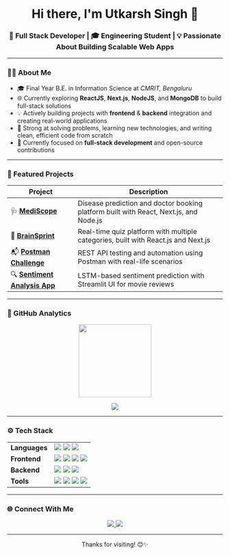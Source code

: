 <h1 align="center">Hi there, I'm Utkarsh Singh 👋</h1>
<h3 align="center">🚀 Full Stack Developer | 🎓 Engineering Student | 💡 Passionate About Building Scalable Web Apps</h3>

---

### 👨‍💻 About Me

- 🎓 Final Year B.E. in Information Science at *CMRIT, Bengaluru*  
- 🌐 Currently exploring **ReactJS**, **Next.js**, **NodeJS**, and **MongoDB** to build full-stack solutions  
- 💡 Actively building projects with **frontend** & **backend** integration and creating real-world applications
- 🧠 Strong at solving problems, learning new technologies, and writing clean, efficient code from scratch
- 🚀 Currently focused on **full-stack development** and open-source contributions

---

### 📌 Featured Projects

| Project | Description |
|--------|-------------|
| 🩺 **[MediScope](https://github.com/Anoymous786/MediScope)** | Disease prediction and doctor booking platform built with React, Next.js, and Node.js |
| 🧠 **[BrainSprint](https://github.com/Anoymous786/BrainSprint-)** | Real-time quiz platform with multiple categories, built with React.js and Next.js |
| 📬 **[Postman Challenge](https://github.com/Anoymous786/Postman-Challenge)** | REST API testing and automation using Postman with real-life scenarios |
| 🔍 **[Sentiment Analysis App](https://github.com/Anoymous786/Sentiment-Analysis-Utkarsh)** | LSTM-based sentiment prediction with Streamlit UI for movie reviews |

---

### 🚀 GitHub Analytics

<p align="center">
  <img src="https://github-readme-stats.vercel.app/api?username=Anoymous786&show_icons=true&theme=radical&count_private=true&hide_border=true" height="170" />
</p>

<p align="center">
  <img src="https://github-readme-stats.vercel.app/api/top-langs/?username=Anoymous786&layout=compact&theme=radical&hide_border=true" />
</p>

---

### ⚙ Tech Stack

<table align="center">
  <tr>
    <td><b>Languages</b></td>
    <td>
      <img src="https://img.shields.io/badge/Python-3670A0?style=for-the-badge&logo=python&logoColor=white"/>
      <img src="https://img.shields.io/badge/JavaScript-yellow?style=for-the-badge&logo=javascript&logoColor=black"/>
      <img src="https://img.shields.io/badge/C-00599C?style=for-the-badge&logo=c&logoColor=white"/>
    </td>
  </tr>
  <tr>
    <td><b>Frontend</b></td>
    <td>
      <img src="https://img.shields.io/badge/React-20232A?style=for-the-badge&logo=react&logoColor=61DAFB"/>
      <img src="https://img.shields.io/badge/Next.js-black?style=for-the-badge&logo=next.js&logoColor=white"/>
      <img src="https://img.shields.io/badge/HTML-E34F26?style=for-the-badge&logo=html5&logoColor=white"/>
      <img src="https://img.shields.io/badge/CSS-1572B6?style=for-the-badge&logo=css3&logoColor=white"/>
    </td>
  </tr>
  <tr>
    <td><b>Backend</b></td>
    <td>
      <img src="https://img.shields.io/badge/Node.js-43853D?style=for-the-badge&logo=node.js&logoColor=white"/>
      <img src="https://img.shields.io/badge/Express.js-black?style=for-the-badge&logo=express&logoColor=white"/>
      <img src="https://img.shields.io/badge/MongoDB-47A248?style=for-the-badge&logo=mongodb&logoColor=white"/>
    </td>
  </tr>
  <tr>
    <td><b>Tools</b></td>
    <td>
      <img src="https://img.shields.io/badge/Git-F05032?style=for-the-badge&logo=git&logoColor=white"/>
      <img src="https://img.shields.io/badge/GitHub-181717?style=for-the-badge&logo=github"/>
      <img src="https://img.shields.io/badge/Postman-FF6C37?style=for-the-badge&logo=postman&logoColor=white"/>
      <img src="https://img.shields.io/badge/VS_Code-007ACC?style=for-the-badge&logo=visual-studio-code"/>
    </td>
  </tr>
</table>

---

### 🌐 Connect With Me

<p align="center">
  <a href="https://www.linkedin.com/in/utkarsh-singh-000000000/" target="_blank">
    <img src="https://img.shields.io/badge/LinkedIn-blue?style=for-the-badge&logo=linkedin" />
  </a>
  <a href="https://github.com/Anoymous786" target="_blank">
    <img src="https://img.shields.io/badge/GitHub-black?style=for-the-badge&logo=github" />
  </a>
</p>

---

<p align="center">Thanks for visiting! 😊✨</p>
